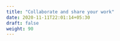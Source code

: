 ```yaml
---
title: "Collaborate and share your work"
date: 2020-11-11T22:01:14+05:30
draft: false
weight: 90
---
```

